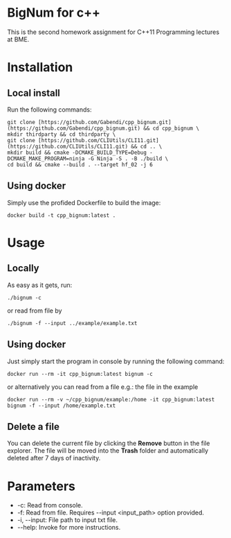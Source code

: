 # **BigNum for c++**

This is the second homework assignment for C++11 Programming lectures at BME.

# Installation



##  Local install
Run the following commands:

    git clone [https://github.com/Gabendi/cpp_bignum.git](https://github.com/Gabendi/cpp_bignum.git) && cd cpp_bignum \
    mkdir thirdparty && cd thirdparty \
    git clone [https://github.com/CLIUtils/CLI11.git](https://github.com/CLIUtils/CLI11.git) && cd .. \
    mkdir build && cmake -DCMAKE_BUILD_TYPE=Debug -DCMAKE_MAKE_PROGRAM=ninja -G Ninja -S . -B ./build \
    cd build && cmake --build . --target hf_02 -j 6

## Using docker

Simply use the profided Dockerfile to build the image:

    docker build -t cpp_bignum:latest .

# Usage
## Locally
As easy as it gets, run:

    ./bignum -c
or read from file by

    ./bignum -f --input ../example/example.txt


## Using docker
Just simply start the program in console by running the following command:

    docker run --rm -it cpp_bignum:latest bignum -c
   
or alternatively  you can read from a file e.g.: the file in the example

    docker run --rm -v ~/cpp_bignum/example:/home -it cpp_bignum:latest bignum -f --input /home/example.txt

## Delete a file

You can delete the current file by clicking the **Remove** button in the file explorer. The file will be moved into the **Trash** folder and automatically deleted after 7 days of inactivity.

# Parameters

 - -c: Read from console.
 - -f: Read from file. Requires --input <input_path> option provided.
 - -i, --input: File path to input txt file.
 - --help: Invoke for more instructions.
 
